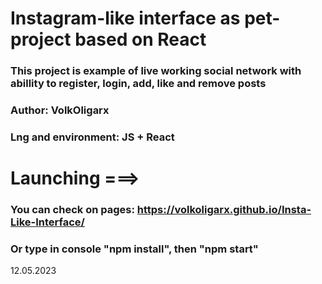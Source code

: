 # Instagram-like interface as pet-project based on React

### This project is example of live working social network with abillity to register, login, add, like and remove posts

### Author: VolkOligarx

### Lng and environment: JS + React

# Launching ===>

### You can check on pages: https://volkoligarx.github.io/Insta-Like-Interface/

### Or type in console **"npm install"**, then **"npm start"**

12.05.2023
